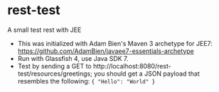 # rest-test
A small test rest with JEE

* This was initialized with Adam Bien's Maven 3 archetype for JEE7: https://github.com/AdamBien/javaee7-essentials-archetype
* Run with Glassfish 4, use Java SDK 7.
* Test by sending a GET to http://localhost:8080/rest-test/resources/greetings; you should get a JSON payload that resembles the following: `{ "Hello": "World" }`